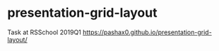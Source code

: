 # presentation-grid-layout
Task at RSSchool 2019Q1
https://pashax0.github.io/presentation-grid-layout/
